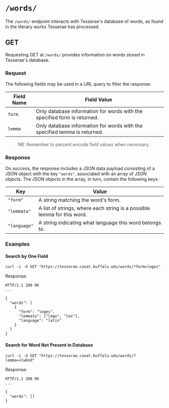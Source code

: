 # `/words/`

The `/words/` endpoint interacts with Tesserae's database of words, as found in the literary works Tesserae has processed.

## GET

Requesting GET at `/words/` provides information on words stored in Tesserae's database.

### Request

The following fields may be used in a URL query to filter the response:

|Field Name|Field Value|
|---|---|
| `form` | Only database information for words with the specified form is returned. |
| `lemma` | Only database information for words with the specified lemma is returned. |

> NB:  Remember to percent encode field values when necessary.

### Response

On success, the response includes a JSON data payload consisting of a JSON object with the key `"words"`, associated with an array of JSON objects.  The JSON objects in the array, in turn, contain the following keys:

|Key|Value|
|---|---|
|`"form"`|A string matching the word's form.|
|`"lemmata"`|A list of strings, where each string is a possible lemma for this word.|
|`"language"`|A string indicating what language this word belongs to.|

### Examples

#### Search by One Field

```
curl -i -X GET "https://tesserae.caset.buffalo.edu/words/?form=leges"
```

Response:

```
HTTP/1.1 200 OK
...

{
  "words": [
    {
      "form": "leges",
      "lemmata": ["lego", "lex"],
      "language": "latin"
    }
  ]
}
```

#### Search for Word Not Present in Database

```
curl -i -X GET "https://tesserae.caset.buffalo.edu/words/?lemma=xlwbnd"
```

Response:

```
HTTP/1.1 200 OK
...

{
  "words": []
}
```
